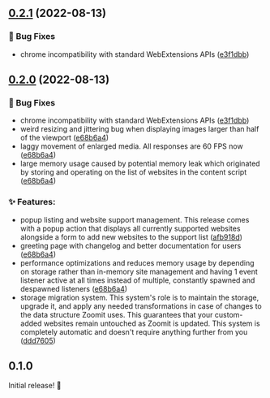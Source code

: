 ## [0.2.1](https://github.com/KL13NT/zoomit/compare/v0.2.0...v0.2.1) (2022-08-13)

### 🐞 Bug Fixes

- chrome incompatibility with standard WebExtensions APIs ([e3f1dbb](https://github.com/KL13NT/zoomit/commit/e3f1dbb9a6a284eb505dc177908b51b915ec6766))

## [0.2.0](https://github.com/KL13NT/zoomit/compare/v0.1.0...v0.2.0) (2022-08-13)

### 🐞 Bug Fixes

- chrome incompatibility with standard WebExtensions APIs ([e3f1dbb](https://github.com/KL13NT/zoomit/commit/e3f1dbb9a6a284eb505dc177908b51b915ec6766))
- weird resizing and jittering bug when displaying images larger
  than half of the viewport ([e68b6a4](https://github.com/KL13NT/zoomit/commit/e68b6a40b0ae723dd148ec98065cffe3c6effa06))
- laggy movement of enlarged media. All responses are 60 FPS
  now ([e68b6a4](https://github.com/KL13NT/zoomit/commit/e68b6a40b0ae723dd148ec98065cffe3c6effa06))
- large memory usage caused by potential memory leak which
  originated by storing and operating on the list of websites in the
  content script ([e68b6a4](https://github.com/KL13NT/zoomit/commit/e68b6a40b0ae723dd148ec98065cffe3c6effa06))

### ✨ Features:

- popup listing and website support management. This release comes
  with a popup action that displays all currently supported websites
  alongside a form to add new websites to the support list ([afb918d](https://github.com/KL13NT/zoomit/commit/afb918d199e6e2fc87a21d463ea05d862772391c))
- greeting page with changelog and better documentation for users ([e68b6a4](https://github.com/KL13NT/zoomit/commit/e68b6a40b0ae723dd148ec98065cffe3c6effa06))
- performance optimizations and reduces memory usage by depending on
  storage rather than in-memory site management and having 1 event
  listener active at all times instead of multiple, constantly spawned
  and despawned listeners ([e68b6a4](https://github.com/KL13NT/zoomit/commit/e68b6a40b0ae723dd148ec98065cffe3c6effa06))
- storage migration system. This system's role is to maintain the
  storage, upgrade it, and apply any needed transformations in case of
  changes to the data structure Zoomit uses. This guarantees that your
  custom-added websites remain untouched as Zoomit is updated. This
  system is completely automatic and doesn't require anything further
  from you ([ddd7605](https://github.com/KL13NT/zoomit/commit/ddd76059a8f09649fab6d770a936bf6a4236e7aa))

## 0.1.0

Initial release! 🥳
